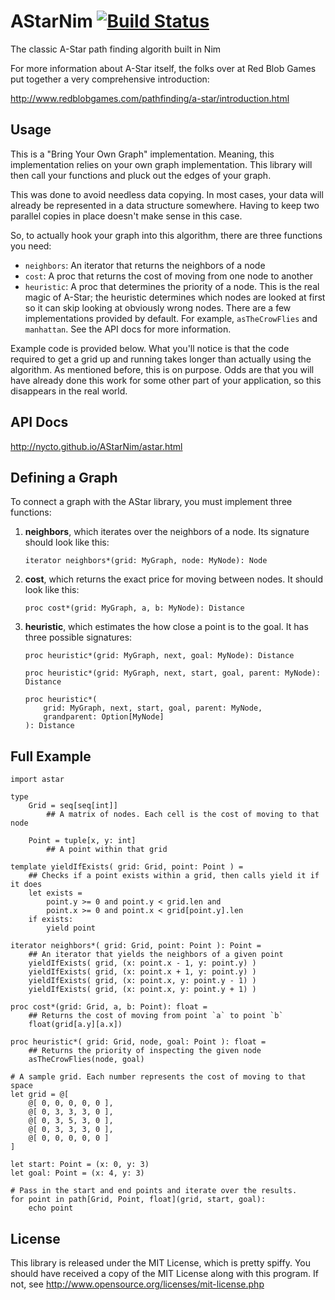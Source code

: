 AStarNim [![Build Status](https://travis-ci.org/Nycto/AStarNim.svg?branch=master)](https://travis-ci.org/Nycto/AStarNim)
========

The classic A-Star path finding algorith built in Nim

For more information about A-Star itself, the folks over at Red Blob Games put
together a very comprehensive introduction:

http://www.redblobgames.com/pathfinding/a-star/introduction.html

Usage
-----

This is a "Bring Your Own Graph" implementation. Meaning, this implementation
relies on your own graph implementation. This library will then call your
functions and pluck out the edges of your graph.

This was done to avoid needless data copying. In most cases, your data will
already be represented in a data structure somewhere. Having to keep two
parallel copies in place doesn't make sense in this case.

So, to actually hook your graph into this algorithm, there are three functions
you need:

* `neighbors`: An iterator that returns the neighbors of a node
* `cost`: A proc that returns the cost of moving from one node to another
* `heuristic`: A proc that determines the priority of a node. This is the real
  magic of A-Star; the heuristic determines which nodes are looked at first so
  it can skip looking at obviously wrong nodes. There are a few implementations
  provided by default. For example, `asTheCrowFlies` and `manhattan`. See the
  API docs for more information.

Example code is provided below. What you'll notice is that the code required to
get a grid up and running takes longer than actually using the algorithm. As
mentioned before, this is on purpose. Odds are that you will have already done
this work for some other part of your application, so this disappears in the
real world.

API Docs
--------

http://nycto.github.io/AStarNim/astar.html

Defining a Graph
----------------

To connect a graph with the AStar library, you must implement three functions:

1. __neighbors__, which iterates over the neighbors of a node. Its
   signature should look like this:

   ```nimrod
   iterator neighbors*(grid: MyGraph, node: MyNode): Node
   ```

2. __cost__, which returns the exact price for moving between nodes. It
   should look like this:

   ```nimrod
   proc cost*(grid: MyGraph, a, b: MyNode): Distance
   ```

3. __heuristic__, which estimates the how close a point is to the goal. It
   has three possible signatures:

   ```nimrod
   proc heuristic*(grid: MyGraph, next, goal: MyNode): Distance
   ```

   ```nimrod
   proc heuristic*(grid: MyGraph, next, start, goal, parent: MyNode): Distance
   ```

   ```nimrod
   proc heuristic*(
       grid: MyGraph, next, start, goal, parent: MyNode,
       grandparent: Option[MyNode]
   ): Distance
   ```

Full Example
------------

```nimrod
import astar

type
    Grid = seq[seq[int]]
        ## A matrix of nodes. Each cell is the cost of moving to that node

    Point = tuple[x, y: int]
        ## A point within that grid

template yieldIfExists( grid: Grid, point: Point ) =
    ## Checks if a point exists within a grid, then calls yield it if it does
    let exists =
        point.y >= 0 and point.y < grid.len and
        point.x >= 0 and point.x < grid[point.y].len
    if exists:
        yield point

iterator neighbors*( grid: Grid, point: Point ): Point =
    ## An iterator that yields the neighbors of a given point
    yieldIfExists( grid, (x: point.x - 1, y: point.y) )
    yieldIfExists( grid, (x: point.x + 1, y: point.y) )
    yieldIfExists( grid, (x: point.x, y: point.y - 1) )
    yieldIfExists( grid, (x: point.x, y: point.y + 1) )

proc cost*(grid: Grid, a, b: Point): float =
    ## Returns the cost of moving from point `a` to point `b`
    float(grid[a.y][a.x])

proc heuristic*( grid: Grid, node, goal: Point ): float =
    ## Returns the priority of inspecting the given node
    asTheCrowFlies(node, goal)

# A sample grid. Each number represents the cost of moving to that space
let grid = @[
    @[ 0, 0, 0, 0, 0 ],
    @[ 0, 3, 3, 3, 0 ],
    @[ 0, 3, 5, 3, 0 ],
    @[ 0, 3, 3, 3, 0 ],
    @[ 0, 0, 0, 0, 0 ]
]

let start: Point = (x: 0, y: 3)
let goal: Point = (x: 4, y: 3)

# Pass in the start and end points and iterate over the results.
for point in path[Grid, Point, float](grid, start, goal):
    echo point
```

License
-------

This library is released under the MIT License, which is pretty spiffy. You
should have received a copy of the MIT License along with this program. If
not, see http://www.opensource.org/licenses/mit-license.php




